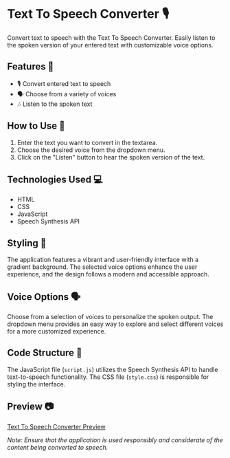 # Text To Speech Converter 🎙️

Convert text to speech with the Text To Speech Converter. Easily listen to the spoken version of your entered text with customizable voice options.

## Features 🚀

- 🎙️ Convert entered text to speech
- 🗣️ Choose from a variety of voices
- 🎶 Listen to the spoken text

## How to Use 🤔

1. Enter the text you want to convert in the textarea.
2. Choose the desired voice from the dropdown menu.
3. Click on the "Listen" button to hear the spoken version of the text.

## Technologies Used 💻

- HTML
- CSS
- JavaScript
- Speech Synthesis API

## Styling 🎨

The application features a vibrant and user-friendly interface with a gradient background. The selected voice options enhance the user experience, and the design follows a modern and accessible approach.

## Voice Options 🗣️

Choose from a selection of voices to personalize the spoken output. The dropdown menu provides an easy way to explore and select different voices for a more customized experience.

## Code Structure 🧱

The JavaScript file (`script.js`) utilizes the Speech Synthesis API to handle text-to-speech functionality. The CSS file (`style.css`) is responsible for styling the interface.

## Preview 📷

[Text To Speech Converter Preview](https://blazhribernik-texttospeech.netlify.app/) <!-- Replace with the URL to the live preview if available -->

*Note: Ensure that the application is used responsibly and considerate of the content being converted to speech.*

